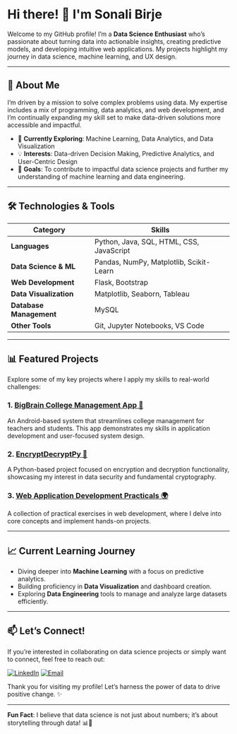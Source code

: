 # Hi there! 👋 I'm Sonali Birje

Welcome to my GitHub profile! I’m a **Data Science Enthusiast** who’s passionate about turning data into actionable insights, creating predictive models, and developing intuitive web applications. My projects highlight my journey in data science, machine learning, and UX design.

---

## 🚀 About Me
I’m driven by a mission to solve complex problems using data. My expertise includes a mix of programming, data analytics, and web development, and I’m continually expanding my skill set to make data-driven solutions more accessible and impactful.

- 🌱 **Currently Exploring**: Machine Learning, Data Analytics, and Data Visualization
- 💡 **Interests**: Data-driven Decision Making, Predictive Analytics, and User-Centric Design
- 🎯 **Goals**: To contribute to impactful data science projects and further my understanding of machine learning and data engineering.

---

## 🛠️ Technologies & Tools

| **Category**            | **Skills**                                                                 |
|-------------------------|---------------------------------------------------------------------------|
| **Languages**           | Python, Java, SQL, HTML, CSS, JavaScript                                 |
| **Data Science & ML**   | Pandas, NumPy, Matplotlib, Scikit-Learn                                  |
| **Web Development**     | Flask, Bootstrap                                                         |
| **Data Visualization**  | Matplotlib, Seaborn, Tableau                                             |
| **Database Management** | MySQL                                                                    |
| **Other Tools**         | Git, Jupyter Notebooks, VS Code                                          |

---

## 📊 Featured Projects
Explore some of my key projects where I apply my skills to real-world challenges:

### 1. [BigBrain College Management App 📱](https://github.com/sonalibirje/BigBrain-CollegeMgmtApp)
An Android-based system that streamlines college management for teachers and students. This app demonstrates my skills in application development and user-focused system design.

### 2. [EncryptDecryptPy 🔐](https://github.com/sonalibirje/EncryptDecryptPy)
A Python-based project focused on encryption and decryption functionality, showcasing my interest in data security and fundamental cryptography.

### 3. [Web Application Development Practicals 🌍](https://github.com/sonalibirje/WAD_Practicals)
A collection of practical exercises in web development, where I delve into core concepts and implement hands-on projects.

---

## 📈 Current Learning Journey
- Diving deeper into **Machine Learning** with a focus on predictive analytics.
- Building proficiency in **Data Visualization** and dashboard creation.
- Exploring **Data Engineering** tools to manage and analyze large datasets efficiently.

---

## 📫 Let’s Connect!
If you’re interested in collaborating on data science projects or simply want to connect, feel free to reach out:

[![LinkedIn](https://img.shields.io/badge/LinkedIn-Connect-blue?style=flat&logo=linkedin&logoColor=white)](https://www.linkedin.com/in/sonalibirje/)
[![Email](https://img.shields.io/badge/Email-Contact-red?style=flat&logo=gmail&logoColor=white)](mailto:sonali.birje2024.com)

Thank you for visiting my profile! Let’s harness the power of data to drive positive change. ✨

---

**Fun Fact**: I believe that data science is not just about numbers; it’s about storytelling through data! 📊📖
